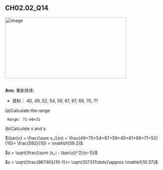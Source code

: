 ## CH02.02_Q14
<img width="395" height="200" alt="image" src="https://github.com/user-attachments/assets/b242813b-8bce-4e43-ad15-f2229aec1a04" />

##
**Ans:**
重新排序:
- 資料： 40, 49, 52, 54, 59, 61, 67, 69, 70, 71

(a)Calculate the range
   
	 Range: 71-40=31

(b)Calculate x and s.


$\bar{x} = \frac{\sum x_i}{n} = \frac{49+70+54+67+59+40+61+69+71+52}{10}= \frac{592}{10} = \mathbf{59.2}$

$s = \sqrt{\frac{\sum (x_i - \bar{x})^2}{n-1}}\$

$s = \sqrt{\frac{967.60}{10-1}}= \sqrt{107.511\dots}\approx \mathbf{10.37}\$
